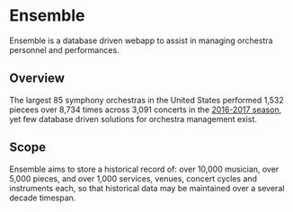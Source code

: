 # Ensemble
Ensemble is a database driven webapp to assist in managing orchestra personnel and performances.

## Overview
The largest 85 symphony orchestras in the United States performed 1,532 piecees over 8,734 times across 3,091 concerts in the [2016-2017 season](https://www.bsomusic.org/stories/the-data-behind-the-2016-2017-orchestra-season/), yet few database driven solutions for orchestra management exist.

## Scope
Ensemble aims to store a historical record of: over 10,000 musician, over 5,000 pieces, and over 1,000 services, venues, concert cycles and instruments each, so that historical data may be maintained over a several decade timespan.
